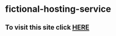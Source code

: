 # fictional-hosting-service

## To visit this site click [HERE](https://emex4gman.github.io/fictional-hosting-service/)
